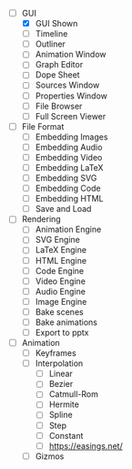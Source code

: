 - [ ] GUI
  - [x] GUI Shown
  - [ ] Timeline
  - [ ] Outliner
  - [ ] Animation Window
  - [ ] Graph Editor
  - [ ] Dope Sheet
  - [ ] Sources Window
  - [ ] Properties Window
  - [ ] File Browser
  - [ ] Full Screen Viewer
- [ ] File Format
  - [ ] Embedding Images
  - [ ] Embedding Audio
  - [ ] Embedding Video
  - [ ] Embedding LaTeX
  - [ ] Embedding SVG
  - [ ] Embedding Code
  - [ ] Embedding HTML
  - [ ] Save and Load
- [ ] Rendering
  - [ ] Animation Engine
  - [ ] SVG Engine
  - [ ] LaTeX Engine
  - [ ] HTML Engine
  - [ ] Code Engine
  - [ ] Video Engine
  - [ ] Audio Engine
  - [ ] Image Engine
  - [ ] Bake scenes
  - [ ] Bake animations
  - [ ] Export to pptx
- [ ] Animation
  - [ ] Keyframes
  - [ ] Interpolation
    - [ ] Linear
    - [ ] Bezier
    - [ ] Catmull-Rom
    - [ ] Hermite
    - [ ] Spline
    - [ ] Step
    - [ ] Constant
    - [ ] https://easings.net/
  - [ ] Gizmos
